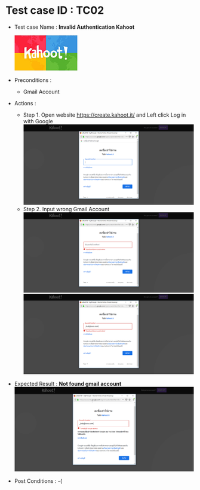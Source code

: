 # Test case ID : TC02
* Test case Name : **Invalid Authentication Kahoot**

     ![Kahoot](kahoot.jpg)

* Preconditions : 
  * Gmail Account
* Actions : 
  * Step 1. Open website https://create.kahoot.it/ and Left click Log in with Google
  ![Kahoot](TC02_Kahoot01.png)
  * Step 2. Input wrong Gmail Account
  ![Kahoot](TC02_Kahoot02.png)
  ![Kahoot](TC02_Kahoot03.png)
* Expected Result : **Not found gmail account**
![Kahoot](TC02_Kahoot04.png)
* Post Conditions : -(
  
